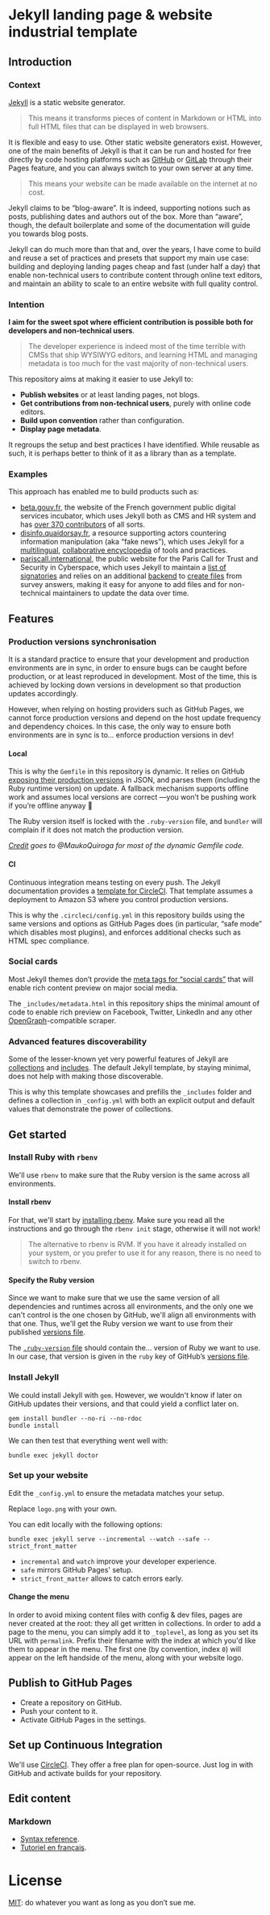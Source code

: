 # Jekyll landing page & website industrial template

## Introduction

### Context

[Jekyll](https://jekyllrb.com/) is a static website generator.

> This means it transforms pieces of content in Markdown or HTML into full HTML files that can be displayed in web browsers.

It is flexible and easy to use. Other static website generators exist. However, one of the main benefits of Jekyll is that it can be run and hosted for free directly by code hosting platforms such as [GitHub](https://pages.github.com) or [GitLab](https://docs.gitlab.com/ee/user/project/pages/) through their Pages feature, and you can always switch to your own server at any time.

> This means your website can be made available on the internet at no cost.

Jekyll claims to be “blog-aware”. It is indeed, supporting notions such as posts, publishing dates and authors out of the box. More than “aware”, though, the default boilerplate and some of the documentation will guide you towards blog posts.

Jekyll can do much more than that and, over the years, I have come to build and reuse a set of practices and presets that support my main use case: building and deploying landing pages cheap and fast (under half a day) that enable non-technical users to contribute content through online text editors, and maintain an ability to scale to an entire website with full quality control.

### Intention

**I aim for the sweet spot where efficient contribution is possible both for developers and non-technical users**.

> The developer experience is indeed most of the time terrible with CMSs that ship WYSIWYG editors, and learning HTML and managing metadata is too much for the vast majority of non-technical users.

This repository aims at making it easier to use Jekyll to:

- **Publish websites** or at least landing pages, not blogs.
- **Get contributions from non-technical users**, purely with online code editors.
- **Build upon convention** rather than configuration.
- **Display page metadata**.

It regroups the setup and best practices I have identified. While reusable as such, it is perhaps better to think of it as a library than as a template.

### Examples

This approach has enabled me to build products such as:

- [beta.gouv.fr](https://beta.gouv.fr), the website of the French government public digital services incubator, which uses Jekyll both as CMS and HR system and has [over 370 contributors](https://github.com/betagouv/beta.gouv.fr/) of all sorts.
- [disinfo.quaidorsay.fr](https://disinfo.quaidorsay.fr), a resource supporting actors countering information manipulation (aka “fake news”), which uses Jekyll for a [multilingual](https://github.com/ambanum/disinfo.quaidorsay.fr/tree/master/_pages), [collaborative encyclopedia](https://github.com/ambanum/disinfo.quaidorsay.fr/tree/master/_pages/en/encyclopedia) of tools and practices.
- [pariscall.international](https://pariscall.international), the public website for the Paris Call for Trust and Security in Cyberspace, which uses Jekyll to maintain a [list of signatories](https://github.com/ambanum/pariscall.international/tree/master/_supporters) and relies on an additional [backend](https://github.com/ambanum/pariscall.international-backend) to [create files](https://github.com/ambanum/pariscall.international/commits?author=AmbNum-Bot) from survey answers, making it easy for anyone to add files and for non-technical maintainers to update the data over time.


## Features

### Production versions synchronisation

It is a standard practice to ensure that your development and production environments are in sync, in order to ensure bugs can be caught before production, or at least reproduced in development. Most of the time, this is achieved by locking down versions in development so that production updates accordingly.

However, when relying on hosting providers such as GitHub Pages, we cannot force production versions and depend on the host update frequency and dependency choices. In this case, the only way to ensure both environments are in sync is to… enforce production versions in dev!

#### Local

This is why the `Gemfile` in this repository is dynamic. It relies on GitHub [exposing their production versions](https://pages.github.com/versions.json) in JSON, and parses them (including the Ruby runtime version) on update. A fallback mechanism supports offline work and assumes local versions are correct —you won’t be pushing work if you’re offline anyway 🙂

The Ruby version itself is locked with the `.ruby-version` file, and `bundler` will complain if it does not match the production version.

_[Credit](https://github.com/betagouv/beta.gouv.fr/commits/master/Gemfile) goes to @MaukoQuiroga for most of the dynamic Gemfile code._

#### CI

Continuous integration means testing on every push. The Jekyll documentation provides a [template for CircleCI](https://jekyllrb.com/docs/continuous-integration/circleci/). That template assumes a deployment to Amazon S3 where you control production versions.

This is why the `.circleci/config.yml` in this repository builds using the same versions and options as GitHub Pages does (in particular, “safe mode” which disables most plugins), and enforces additional checks such as HTML spec compliance.


### Social cards

Most Jekyll themes don’t provide the [meta tags for “social cards”](https://gist.github.com/MattiSG/fc7f65ad16fb8968e0f84b756efd9383) that will enable rich content preview on major social media.

The `_includes/metadata.html` in this repository ships the minimal amount of code to enable rich preview on Facebook, Twitter, LinkedIn and any other [OpenGraph](https://ogp.me)-compatible scraper.


### Advanced features discoverability

Some of the lesser-known yet very powerful features of Jekyll are [collections](https://jekyllrb.com/docs/step-by-step/09-collections/) and [includes](https://jekyllrb.com/docs/step-by-step/05-includes/). The default Jekyll template, by staying minimal, does not help with making those discoverable.

This is why this template showcases and prefills the `_includes` folder and defines a collection in `_config.yml` with both an explicit output and default values that demonstrate the power of collections.


## Get started

### Install Ruby with `rbenv`

We'll use `rbenv` to make sure that the Ruby version is the same across all environments.

#### Install rbenv

For that, we'll start by [installing rbenv](https://github.com/rbenv/rbenv#installation). Make sure you read all the instructions and go through the `rbenv init` stage, otherwise it will not work!

> The alternative to rbenv is RVM. If you have it already installed on your system, or you prefer to use it for any reason, there is no need to switch to rbenv.

#### Specify the Ruby version

Since we want to make sure that we use the same version of all dependencies and runtimes across all environments, and the only one we can't control is the one chosen by GitHub, we'll align all environments with that one. Thus, we'll get the Ruby version we want to use from their published [versions file](https://pages.github.com/versions.json).

The [`.ruby-version` file](https://github.com/rbenv/rbenv#choosing-the-ruby-version) should contain the… version of Ruby we want to use. In our case, that version is given in the `ruby` key of GitHub’s [versions file](https://pages.github.com/versions.json).

### Install Jekyll

We could install Jekyll with `gem`. However, we wouldn't know if later on GitHub updates their versions, and that could yield a conflict later on.

```
gem install bundler --no-ri --no-rdoc
bundle install
```

We can then test that everything went well with:

```
bundle exec jekyll doctor
```

### Set up your website

Edit the `_config.yml` to ensure the metadata matches your setup.

Replace `logo.png` with your own.

You can edit locally with the following options:

```
bundle exec jekyll serve --incremental --watch --safe --strict_front_matter
```

- `incremental` and `watch` improve your developer experience.
- `safe` mirrors GitHub Pages' setup.
- `strict_front_matter` allows to catch errors early.

#### Change the menu

In order to avoid mixing content files with config & dev files, pages are never created at the root: they all get written in collections. In order to add a page to the menu, you can simply add it to `_toplevel`, as long as you set its URL with `permalink`. Prefix their filename with the index at which you'd like them to appear in the menu. The first one (by convention, index `0`) will appear on the left handside of the menu, along with your website logo.


## Publish to GitHub Pages

- Create a repository on GitHub.
- Push your content to it.
- Activate GitHub Pages in the settings.


## Set up Continuous Integration

We'll use [CircleCI](https://circleci.com). They offer a free plan for open-source.
Just log in with GitHub and activate builds for your repository.


## Edit content

### Markdown

- [Syntax reference](https://www.markdownguide.org/basic-syntax).
- [Tutoriel en français](https://openclassrooms.com/fr/courses/1304236-redigez-en-markdown).


# License

[MIT](https://choosealicense.com/licenses/mit/): do whatever you want as long as you don’t sue me.
